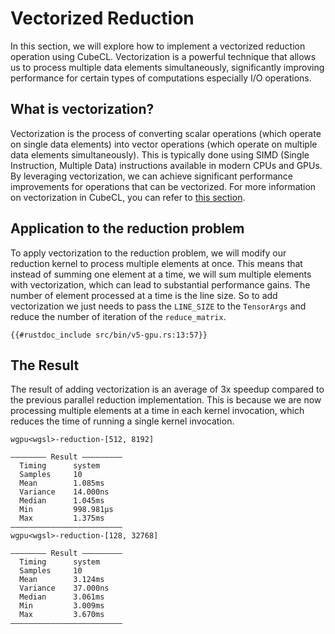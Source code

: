 # Vectorized Reduction
In this section, we will explore how to implement a vectorized reduction operation using CubeCL. Vectorization is a powerful technique that allows us to process multiple data elements simultaneously, significantly improving performance for certain types of computations especially I/O operations.

## What is vectorization?
Vectorization is the process of converting scalar operations (which operate on single data elements) into vector operations (which operate on multiple data elements simultaneously). This is typically done using SIMD (Single Instruction, Multiple Data) instructions available in modern CPUs and GPUs. By leveraging vectorization, we can achieve significant performance improvements for operations that can be vectorized. For more information on vectorization in CubeCL, you can refer to [this section](../core-features/vectorization.md).

## Application to the reduction problem
To apply vectorization to the reduction problem, we will modify our reduction kernel to process multiple elements at once. This means that instead of summing one element at a time, we will sum multiple elements with vectorization, which can lead to substantial performance gains. The number of element processed at a time is the line size. So to add vectorization we just needs to pass the `LINE_SIZE` to the `TensorArgs` and reduce the number of iteration of the `reduce_matrix`.

```rust,ignore
{{#rustdoc_include src/bin/v5-gpu.rs:13:57}}
```

## The Result
The result of adding vectorization is an average of 3x speedup compared to the previous parallel reduction implementation. This is because we are now processing multiple elements at a time in each kernel invocation, which reduces the time of running a single kernel invocation.
```
wgpu<wgsl>-reduction-[512, 8192]

―――――――― Result ―――――――――
  Timing      system
  Samples     10
  Mean        1.085ms
  Variance    14.000ns
  Median      1.045ms
  Min         998.981µs
  Max         1.375ms
―――――――――――――――――――――――――
wgpu<wgsl>-reduction-[128, 32768]

―――――――― Result ―――――――――
  Timing      system
  Samples     10
  Mean        3.124ms
  Variance    37.000ns
  Median      3.061ms
  Min         3.009ms
  Max         3.670ms
―――――――――――――――――――――――――
```
